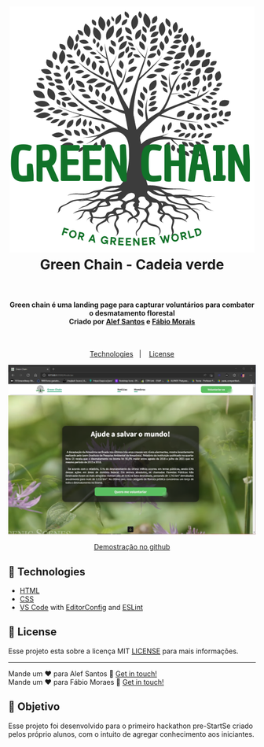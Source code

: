 

<h1 align="center">
<img src="src/image/logo-green-chain-2.png" alt="My cool logo"/>
    <br>
    Green Chain - Cadeia verde
</h1>

<br>

<h4 align="center">
  Green chain é uma landing page para capturar voluntários para combater o desmatamento florestal 
  <br>
  Criado por <a href="https://www.linkedin.com/in/alef-santos-soares-a28715193/">Alef Santos</a> e <a href="https://www.linkedin.com/in/f%C3%A1bio-morais-54b137231/">Fábio Morais</a>
</h4>

<br>
<p align="center">
  <a href="#rocket-technologies">Technologies</a>&nbsp;&nbsp;&nbsp;|&nbsp;&nbsp;&nbsp;
  <a href="#memo-license">License</a>
</p>

![App Screenshot](/src/image/page-initial.png)
<p align="center">
  <a href="https://bancointer-redesign.netlify.app" target="_blank">
    Demostração no github
  </a>
</p>

## :rocket: Technologies

- [HTML](https://reactjs.org/)
- [CSS][ts]
- [VS Code][vscode] with [EditorConfig][vceditconfig] and [ESLint][vceslint]

## :memo: License

Esse projeto esta sobre a licença MIT [LICENSE](https://github.com/lukemorales/bancointer/blob/master/LICENSE) para mais informações.

---

Mande um ♥ para Alef Santos :wave: [Get in touch!](https://www.linkedin.com/in/alef-santos-soares-a28715193/)
<br>
Mande um ♥ para Fábio Moraes :wave: [Get in touch!](https://www.linkedin.com/in/f%C3%A1bio-morais-54b137231/)

[ts]: https://www.typescriptlang.org
[vscode]: https://code.visualstudio.com/
[yarn]: https://yarnpkg.com/
[vceditconfig]: https://marketplace.visualstudio.com/items?itemName=EditorConfig.EditorConfig
[vceslint]: https://marketplace.visualstudio.com/items?itemName=dbaeumer.vscode-eslint

## :rocket: Objetivo
Esse projeto foi desenvolvido para o primeiro hackathon pre-StartSe criado pelos próprio alunos, com o intuito de agregar conhecimento aos iniciantes.